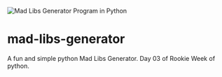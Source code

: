 ![Mad Libs Generator Program in Python](https://raw.githubusercontent.com/thehannankhan/mad-libs-generator/main/RWOK%20Cover%20Image%2003.jpg)
# mad-libs-generator
A fun and simple python Mad Libs Generator. 
Day 03 of Rookie Week of python.

